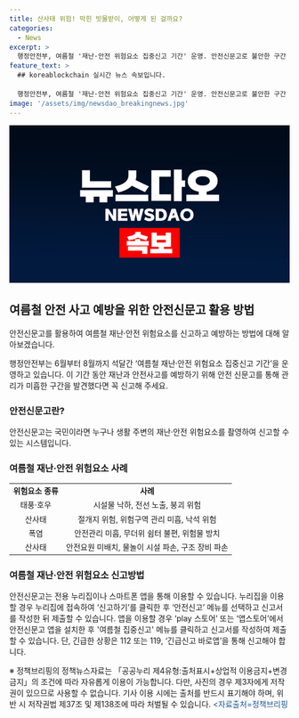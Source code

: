 ```yaml
---
title: 산사태 위험! 막힌 빗물받이, 어떻게 된 걸까요?
categories:
  - News
excerpt: >
  행정안전부, 여름철 '재난·안전 위험요소 집중신고 기간' 운영. 안전신문고로 불안한 구간 신고 가능. 태풍·호우, 산사태, 폭염 관련 위험요소 사례와 신고방법 안내. 신고는 누리집 또는 스마트폰 앱을 통해 가능하며, 긴급한 상황은 112 또는 119, '긴급신고 바로앱'을 이용해야 함. (자료출처=정책브리핑 www.korea.kr)
feature_text: >
  ## koreablockchain 실시간 뉴스 속보입니다.

  행정안전부, 여름철 '재난·안전 위험요소 집중신고 기간' 운영. 안전신문고로 불안한 구간 신고 가능. 태풍·호우, 산사태, 폭염 관련 위험요소 사례와 신고방법 안내. 신고는 누리집 또는 스마트폰 앱을 통해 가능하며, 긴급한 상황은 112 또는 119, '긴급신고 바로앱'을 이용해야 함. (자료출처=정책브리핑 www.korea.kr)
image: '/assets/img/newsdao_breakingnews.jpg'
---
```


<p><img src="/assets/img/newsdao_breakingnews.jpg" alt="koreablockchain 속보" /></p>

<h2 data-ke-size="size26">여름철 안전 사고 예방을 위한 안전신문고 활용 방법</h2>

<p>안전신문고를 활용하여 여름철 재난·안전 위험요소를 신고하고 예방하는 방법에 대해 알아보겠습니다.</p>

<p data-ke-size="size16">행정안전부는 6월부터 8월까지 석달간 ‘여름철 재난·안전 위험요소 집중신고 기간’을 운영하고 있습니다. 이 기간 동안 재난과 안전사고를 예방하기 위해 안전 신문고를 통해 관리가 미흡한 구간을 발견했다면 꼭 신고해 주세요.</p>

<h3>안전신문고란?</h3>

<p data-ke-size="size16">안전신문고는 국민이라면 누구나 생활 주변의 재난·안전 위험요소를 촬영하여 신고할 수 있는 시스템입니다.</p>

<h3>여름철 재난·안전 위험요소 사례</h3>

<table>
  <tr>
    <td style="text-align: center; height: 17px;"><b>위험요소 종류</b></td>
    <td style="text-align: center; height: 17px;"><b>사례</b></td>
  </tr>
  <tr>
    <td style="text-align: center; height: 17px;">태풍·호우</td>
    <td style="text-align: center; height: 17px;">시설물 낙하, 전선 노출, 붕괴 위험</td>
  </tr>
  <tr>
    <td style="text-align: center; height: 17px;">산사태</td>
    <td style="text-align: center; height: 17px;">절개지 위험, 위험구역 관리 미흡, 낙석 위험</td>
  </tr>
  <tr>
    <td style="text-align: center; height: 17px;">폭염</td>
    <td style="text-align: center; height: 17px;">안전관리 미흡, 무더위 쉼터 불편, 위험물 방치</td>
  </tr>
  <tr>
    <td style="text-align: center; height: 17px;">산사태</td>
    <td style="text-align: center; height: 17px;">안전요원 미배치, 물놀이 시설 파손, 구조 장비 파손</td>
  </tr>
</table>

<h3>여름철 재난·안전 위험요소 신고방법</h3>

<p data-ke-size="size16">안전신문고는 전용 누리집이나 스마트폰 앱을 통해 이용할 수 있습니다. 누리집을 이용할 경우 누리집에 접속하여 ‘신고하기’를 클릭한 후 ‘안전신고’ 메뉴를 선택하고 신고서를 작성한 뒤 제출할 수 있습니다. 앱을 이용할 경우 ‘play 스토어’ 또는 ‘앱스토어’에서 안전신문고 앱을 설치한 후 '여름철 집중신고' 메뉴를 클릭하고 신고서를 작성하여 제출할 수 있습니다. 단, 긴급한 상황은 112 또는 119, ‘긴급신고 바로앱’을 통해 신고해야 합니다.</p>

<p data-ke-size="size16"></p>

<p data-ke-size="size16">※ 정책브리핑의 정책뉴스자료는 「공공누리 제4유형:출처표시+상업적 이용금지+변경금지」의 조건에 따라 자유롭게 이용이 가능합니다. 다만, 사진의 경우 제3자에게 저작권이 있으므로 사용할 수 없습니다. 기사 이용 시에는 출처를 반드시 표기해야 하며, 위반 시 저작권법 제37조 및 제138조에 따라 처벌될 수 있습니다. <span style="color: #1a5490;">&lt;자료출처=정책브리핑 </span></p>

<h3></h3>

